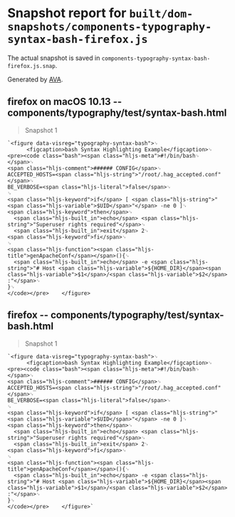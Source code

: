 # Snapshot report for `built/dom-snapshots/components-typography-syntax-bash-firefox.js`

The actual snapshot is saved in `components-typography-syntax-bash-firefox.js.snap`.

Generated by [AVA](https://ava.li).

## firefox on macOS 10.13 -- components/typography/test/syntax-bash.html

> Snapshot 1

    `<figure data-visreg="typography-syntax-bash">␊
          <figcaption>bash Syntax Highlighting Example</figcaption>␊
    <pre><code class="bash"><span class="hljs-meta">#!/bin/bash␊
    </span>␊
    <span class="hljs-comment">###### CONFIG</span>␊
    ACCEPTED_HOSTS=<span class="hljs-string">"/root/.hag_accepted.conf"</span>␊
    BE_VERBOSE=<span class="hljs-literal">false</span>␊
    ␊
    <span class="hljs-keyword">if</span> [ <span class="hljs-string">"<span class="hljs-variable">$UID</span>"</span> -ne 0 ]␊
    <span class="hljs-keyword">then</span>␊
      <span class="hljs-built_in">echo</span> <span class="hljs-string">"Superuser rights required"</span>␊
      <span class="hljs-built_in">exit</span> 2␊
    <span class="hljs-keyword">fi</span>␊
    ␊
    <span class="hljs-function"><span class="hljs-title">genApacheConf</span></span>(){␊
      <span class="hljs-built_in">echo</span> -e <span class="hljs-string">"# Host <span class="hljs-variable">${HOME_DIR}</span><span class="hljs-variable">$1</span>/<span class="hljs-variable">$2</span> :"</span>␊
    }␊
    </code></pre>    </figure>

## firefox -- components/typography/test/syntax-bash.html

> Snapshot 1

    `<figure data-visreg="typography-syntax-bash">␊
          <figcaption>bash Syntax Highlighting Example</figcaption>␊
    <pre><code class="bash"><span class="hljs-meta">#!/bin/bash␊
    </span>␊
    <span class="hljs-comment">###### CONFIG</span>␊
    ACCEPTED_HOSTS=<span class="hljs-string">"/root/.hag_accepted.conf"</span>␊
    BE_VERBOSE=<span class="hljs-literal">false</span>␊
    ␊
    <span class="hljs-keyword">if</span> [ <span class="hljs-string">"<span class="hljs-variable">$UID</span>"</span> -ne 0 ]␊
    <span class="hljs-keyword">then</span>␊
      <span class="hljs-built_in">echo</span> <span class="hljs-string">"Superuser rights required"</span>␊
      <span class="hljs-built_in">exit</span> 2␊
    <span class="hljs-keyword">fi</span>␊
    ␊
    <span class="hljs-function"><span class="hljs-title">genApacheConf</span></span>(){␊
      <span class="hljs-built_in">echo</span> -e <span class="hljs-string">"# Host <span class="hljs-variable">${HOME_DIR}</span><span class="hljs-variable">$1</span>/<span class="hljs-variable">$2</span> :"</span>␊
    }␊
    </code></pre>    </figure>`